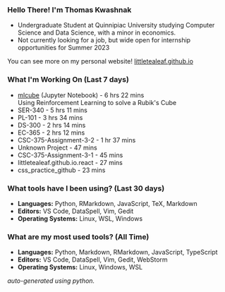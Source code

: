 
### Hello There! I'm Thomas Kwashnak

- Undergraduate Student at Quinnipiac University studying Computer Science and Data Science, with a minor in economics.
- Not currently looking for a job, but wide open for internship opportunities for Summer 2023

You can see more on my personal website! [littletealeaf.github.io](https://littletealeaf.github.io)

### What I'm Working On (Last 7 days)
<ul><li><a href="https://github.com/LittleTealeaf/mlcube">mlcube</a> (Jupyter Notebook) - 6 hrs 22 mins<br>Using Reinforcement Learning to solve a Rubik's Cube</li><li>SER-340 - 5 hrs 11 mins</li><li>PL-101 - 3 hrs 34 mins</li><li>DS-300 - 2 hrs 14 mins</li><li>EC-365 - 2 hrs 12 mins</li><li>CSC-375-Assignment-3-2 - 1 hr 37 mins</li><li>Unknown Project - 47 mins</li><li>CSC-375-Assignment-3-1 - 45 mins</li><li>littletealeaf.github.io.react - 27 mins</li><li>css_practice_github - 23 mins</li></ul>

### What tools have I been using? (Last 30 days)
- **Languages:** Python, RMarkdown, JavaScript, TeX, Markdown
- **Editors:** VS Code, DataSpell, Vim, Gedit
- **Operating Systems:** Linux, WSL, Windows

### What are my most used tools? (All Time)
- **Languages:** Python, Markdown, RMarkdown, JavaScript, TypeScript
- **Editors:** VS Code, DataSpell, Vim, Gedit, WebStorm
- **Operating Systems:** Linux, Windows, WSL

*auto-generated using python.*
